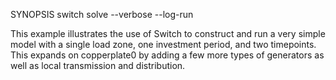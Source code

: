 SYNOPSIS
	switch solve --verbose --log-run

This example illustrates the use of Switch to construct and run a very
simple model with a single load zone, one investment period, and two
timepoints.  This expands on copperplate0 by adding a few more types
of generators as well as local transmission and distribution.
